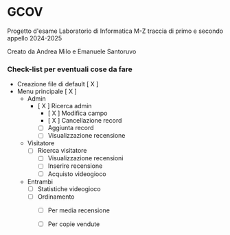 # GCOV
Progetto d'esame Laboratorio di Informatica M-Z traccia di primo e secondo appello 2024-2025

Creato da Andrea Milo e Emanuele Santoruvo

### Check-list per eventuali cose da fare
- Creazione file di default [ X ]
- Menu principale [ X ]
	- Admin
		- [ X ] Ricerca admin
			- [ X ] Modifica campo
			- [ X ] Cancellazione record
			- [ ] Aggiunta record
			- [ ] Visualizzazione recensione
	- Visitatore
		- [ ] Ricerca visitatore
			- [ ] Visualizzazione recensioni
			- [ ] Inserire recensione
			- [ ] Acquisto videogioco
	- Entrambi
		- [ ] Statistiche videogioco
		- [ ] Ordinamento
			- [ ] Per media recensione
			- [ ] Per copie vendute

